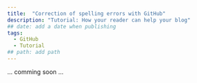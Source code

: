 ```yaml
---
title:  "Correction of spelling errors with GitHub"
description: "Tutorial: How your reader can help your blog"
## date: add a date when publishing
tags:
  - GitHub
  - Tutorial
## path: add path
---
```



... comming soon ...
